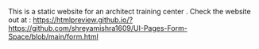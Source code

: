 This is a static website for an architect training center . 
Check the website out at :
https://htmlpreview.github.io/?https://github.com/shreyamishra1609/UI-Pages-Form-Space/blob/main/form.html


